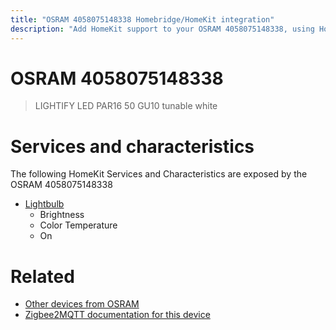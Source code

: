 ```yaml
---
title: "OSRAM 4058075148338 Homebridge/HomeKit integration"
description: "Add HomeKit support to your OSRAM 4058075148338, using Homebridge, Zigbee2MQTT and homebridge-z2m."
---
```

<!---
This file has been GENERATED using src/docgen/docgen.ts
DO NOT EDIT THIS FILE MANUALLY!
-->
# OSRAM 4058075148338
> LIGHTIFY LED PAR16 50 GU10 tunable white


# Services and characteristics
The following HomeKit Services and Characteristics are exposed by
the OSRAM 4058075148338

* [Lightbulb](../../light.md)
  * Brightness
  * Color Temperature
  * On


# Related
* [Other devices from OSRAM](../index.md#osram)
* [Zigbee2MQTT documentation for this device](https://www.zigbee2mqtt.io/devices/4058075148338.html)